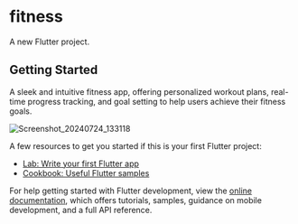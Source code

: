 # fitness

A new Flutter project.

## Getting Started

A sleek and intuitive fitness app, offering personalized workout plans, real-time progress tracking, and goal setting to help users achieve their fitness goals.

![Screenshot_20240724_133118](https://github.com/user-attachments/assets/01386f60-e81e-4065-9645-9beeac39929d)


A few resources to get you started if this is your first Flutter project:

- [Lab: Write your first Flutter app](https://docs.flutter.dev/get-started/codelab)
- [Cookbook: Useful Flutter samples](https://docs.flutter.dev/cookbook)

For help getting started with Flutter development, view the
[online documentation](https://docs.flutter.dev/), which offers tutorials,
samples, guidance on mobile development, and a full API reference.
